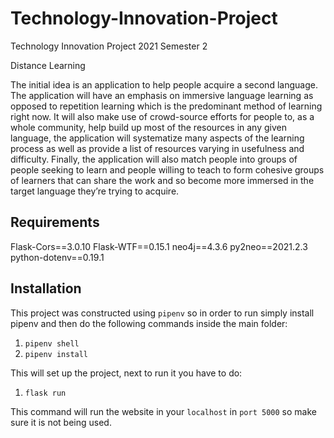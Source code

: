 # Technology-Innovation-Project
Technology Innovation Project 2021 Semester 2

Distance Learning 

The initial idea is an application to help people acquire a second language. 
The application will have an emphasis on immersive language learning as opposed to 
repetition learning which is the predominant method of learning right now.
It will also make use of crowd-source efforts for people to, as a whole community, 
help build up most of the resources in any given language, the application will systematize many 
aspects of the learning process as well as provide a list of resources varying in usefulness and difficulty.
Finally, the application will also match people into groups of people seeking to learn and people willing 
to teach to form cohesive groups of learners that can share the work and so become more immersed in the 
target language they’re trying to acquire.


## Requirements
Flask-Cors==3.0.10
Flask-WTF==0.15.1
neo4j==4.3.6
py2neo==2021.2.3
python-dotenv==0.19.1

## Installation
This project was constructed using `pipenv` so in order to run simply install pipenv and then do the following commands inside the main folder:

1. `pipenv shell`
2. `pipenv install`

This will set up the project, next to run it you have to do:

1. `flask run`

This command will run the website in your `localhost` in `port 5000` so make sure it is not being used.
